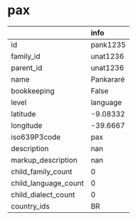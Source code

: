 # pax
|                      | info      |
|:---------------------|:----------|
| id                   | pank1235  |
| family_id            | unat1236  |
| parent_id            | unat1236  |
| name                 | Pankararé |
| bookkeeping          | False     |
| level                | language  |
| latitude             | -9.08332  |
| longitude            | -39.6667  |
| iso639P3code         | pax       |
| description          | nan       |
| markup_description   | nan       |
| child_family_count   | 0         |
| child_language_count | 0         |
| child_dialect_count  | 0         |
| country_ids          | BR        |